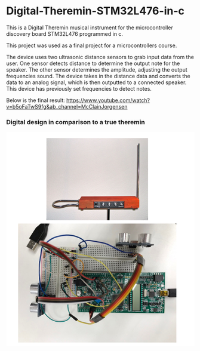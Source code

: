 # Digital-Theremin-STM32L476-in-c
This is a Digital Theremin musical instrument for the microcontroller discovery board STM32L476 programmed in c.

This project was used as a final project for a microcontrollers course.

The device uses two ultrasonic distance sensors to grab input data from the user. One sensor detects distance to determine the output note for the speaker. 
The other sensor determines the amplitude, adjusting the output frequencies sound. The device takes in the distance data and converts the data to an analog signal,
which is then outputted to a connected speaker. This device has previously set frequencies to detect notes. 

Below is the final result:
https://www.youtube.com/watch?v=b5oFaTwS9fg&ab_channel=McClainJorgensen

### Digital design in comparison to a true theremin
![alt text](https://github.com/17njensen/Digital-Theremin-STM32L476-in-c/blob/main/image.PNG)
